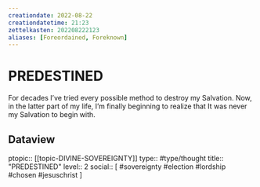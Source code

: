 ```yaml
---
creationdate: 2022-08-22
creationdatetime: 21:23
zettelkasten: 202208222123
aliases: [Foreordained, Foreknown]
---
```

# PREDESTINED
For decades I’ve tried every possible method to destroy my Salvation. Now, in the latter part of my life, I’m finally beginning to realize that It was never my Salvation to begin with.

## Dataview
ptopic:: [[topic-DIVINE-SOVEREIGNTY]]
type:: #type/thought
title:: "PREDESTINED"
level:: 2
social:: [ #sovereignty #election #lordship #chosen #jesuschrist ]